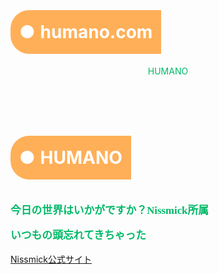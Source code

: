 # humano.com
<!DOCTYEP html>
<html lang="ja">
<header>
	HUMANO
</header>
<head>
    <meta charset="utf-8">
    <meta http-equiv="X-UA-Compatible" content="IE=edge">
    <meta name="viewport" content="width=device-width, initial-scale=1">
    <title>HUMANO</title>
    <link rel="stylesheet" href="https://maxcdn.bootstrapcdn.com/bootstrap/3.3.6/css/bootstrap.min.css">
    <style>
    body {
            padding: 30px;
            color: hsl(154, 100%, 36%);
        }
        p {
            font-weight: bold;
            font-size: 120%;
            font-family: Serif;
        }
	    h1 {
display: inline-block;
  color: #fff;
  background: #ffaf58;
  padding: 0.5em;
  line-height: 1.5;
  vertical-align: middle;
  border-radius: 30px 0 0 30px;
      }
	    h1::before {
		    content: '●';
  color: #fff;
  margin-right: 8px;
		    }
    </style>
</head>
<body>
    <h1>HUMANO</h1>
    <p class="lead">今日の世界はいかがですか？Nissmick所属</p>
	<p>いつもの頭忘れてきちゃった</p>
    <a class="btn btn-primary" href="https://nissmick.com/">Nissmick公式サイト</a>
    <script src="https://ajax.googleapis.com/ajax/libs/jquery/1.11.3/jquery.min.js"></script>
    <script src="https://maxcdn.bootstrapcdn.com/bootstrap/3.3.6/js/bootstrap.min.js"></script>
</body>
</html>
